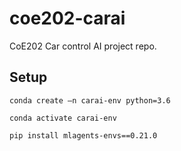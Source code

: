 # coe202-carai

CoE202 Car control AI project repo.

## Setup

```
conda create –n carai-env python=3.6
```
```
conda activate carai-env
```
```
pip install mlagents-envs==0.21.0
```
